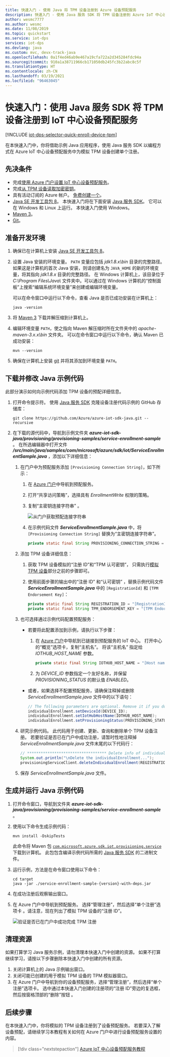 ```yaml
---
title: 快速入门 - 使用 Java 将 TPM 设备注册到 Azure 设备预配服务
description: 快速入门 - 使用 Java 服务 SDK 将 TPM 设备注册到 Azure IoT 中心设备预配服务 (DPS)。 本快速入门使用单独注册。
author: wesmc7777
ms.author: wesmc
ms.date: 11/08/2019
ms.topic: quickstart
ms.service: iot-dps
services: iot-dps
ms.devlang: java
ms.custom: mvc, devx-track-java
ms.openlocfilehash: 0a1f4ed46ab9e467a19cfa722a2d345284fdc94a
ms.sourcegitcommit: 910a1a38711966cb171050db245fc3b22abc8c5f
ms.translationtype: HT
ms.contentlocale: zh-CN
ms.lasthandoff: 03/19/2021
ms.locfileid: "96463045"
---
```

# <a name="quickstart-enroll-tpm-device-to-iot-hub-device-provisioning-service-using-java-service-sdk"></a>快速入门：使用 Java 服务 SDK 将 TPM 设备注册到 IoT 中心设备预配服务

[!INCLUDE [iot-dps-selector-quick-enroll-device-tpm](../../includes/iot-dps-selector-quick-enroll-device-tpm.md)]

在本快速入门中，你将借助示例 Java 应用程序，使用 Java 服务 SDK 以编程方式在 Azure IoT 中心设备预配服务中为模拟 TPM 设备创建单个注册。

## <a name="prerequisites"></a>先决条件

- 完成[使用 Azure 门户设置 IoT 中心设备预配服务](./quick-setup-auto-provision.md)。
- 完成[从 TPM 设备读取加密密钥](quick-create-simulated-device.md#simulatetpm)。
- 具有活动订阅的 Azure 帐户。 [免费创建一个](https://azure.microsoft.com/free/?ref=microsoft.com&utm_source=microsoft.com&utm_medium=docs&utm_campaign=visualstudio)。
- [Java SE 开发工具包 8](/azure/developer/java/fundamentals/java-jdk-long-term-support)。 本快速入门将在下面安装 [Java 服务 SDK](https://azure.github.io/azure-iot-sdk-java/master/service/)。 它可以在 Windows 和 Linux 上运行。 本快速入门使用 Windows。
- [Maven 3](https://maven.apache.org/download.cgi)。
- [Git](https://git-scm.com/download/)。

<a id="setupdevbox"></a>

## <a name="prepare-the-development-environment"></a>准备开发环境 

1. 确保已在计算机上安装 [Java SE 开发工具包 8](/azure/developer/java/fundamentals/java-jdk-long-term-support)。 

2. 设置 Java 安装的环境变量。 `PATH` 变量应包括 *jdk1.8.x\bin* 目录的完整路径。 如果这是计算机的首次 Java 安装，则请创建名为 `JAVA_HOME` 的新的环境变量，将其指向 *jdk1.8.x* 目录的完整路径。 在 Windows 计算机上，该目录位于 *C:\\Program Files\\Java\\* 文件夹中。可以通过在 Windows 计算机的“控制面板”上搜索“编辑系统环境变量”来创建或编辑环境变量。   

   可以在命令窗口中运行以下命令，查看 Java 是否已成功安装在计算机上：

    ```cmd\sh
    java -version
    ```

3. 将 [Maven 3](https://maven.apache.org/download.cgi) 下载并解压缩到计算机上。 

4. 编辑环境变量 `PATH`，使之指向 Maven 解压缩时所在文件夹中的 *apache-maven-3.x.x\\bin* 文件夹。 可以在命令窗口中运行以下命令，确认 Maven 已成功安装：

    ```cmd\sh
    mvn --version
    ```

5. 确保在计算机上安装 [git](https://git-scm.com/download/) 并将其添加到环境变量 `PATH`。 


<a id="javasample"></a>

## <a name="download-and-modify-the-java-sample-code"></a>下载并修改 Java 示例代码

此部分演示如何向示例代码添加 TPM 设备的预配详细信息。 

1. 打开命令提示符。 使用 [Java 服务 SDK](https://azure.github.io/azure-iot-sdk-java/master/service/) 克隆设备注册代码示例的 GitHub 存储库：
    
    ```cmd\sh
    git clone https://github.com/Azure/azure-iot-sdk-java.git --recursive
    ```

2. 在下载的源代码中，导航到示例文件夹 **_azure-iot-sdk-java/provisioning/provisioning-samples/service-enrollment-sample_** 。 在所选编辑器中打开文件 **_/src/main/java/samples/com/microsoft/azure/sdk/iot/ServiceEnrollmentSample.java_** ，添加以下详细信息：

   1. 在门户中为预配服务添加 `[Provisioning Connection String]`，如下所示：
       1. 在 [Azure 门户](https://portal.azure.com)中导航到预配服务。 
       2. 打开“共享访问策略”，选择具有 *EnrollmentWrite* 权限的策略。 
       3. 复制“主密钥连接字符串”  。 

           ![从门户获取预配连接字符串](./media/quick-enroll-device-tpm-java/provisioning-string.png)  

       4. 在示例代码文件 **_ServiceEnrollmentSample.java_** 中，将 `[Provisioning Connection String]` 替换为“主密钥连接字符串”。 
    
           ```Java
           private static final String PROVISIONING_CONNECTION_STRING = "[Provisioning Connection String]";
           ```

   2. 添加 TPM 设备详细信息：
       1. 获取 TPM 设备模拟的“注册 ID”和“TPM 认可密钥”，   只需执行[模拟 TPM 设备](quick-create-simulated-device.md#simulatetpm)部分之前的步骤即可。
       2. 使用前面步骤的输出中的“注册 ID”  和“认可密钥”  ，替换示例代码文件 **_ServiceEnrollmentSample.java_** 中的 `[RegistrationId]` 和 `[TPM Endorsement Key]`：
        
           ```Java
           private static final String REGISTRATION_ID = "[RegistrationId]";
           private static final String TPM_ENDORSEMENT_KEY = "[TPM Endorsement Key]";
           ```

   3. 也可选择通过示例代码配置预配服务：
      - 若要将此配置添加到示例，请执行以下步骤：
        1. 在 [Azure 门户](https://portal.azure.com)中导航到已链接到预配服务的 IoT 中心。 打开中心的“概览”选项卡，复制“主机名”。   将该“主机名”  指定给 *IOTHUB_HOST_NAME* 参数。
            ```Java
            private static final String IOTHUB_HOST_NAME = "[Host name].azure-devices.net";
            ```
        2. 为 *DEVICE_ID* 参数指定一个友好名称，并保留 *PROVISIONING_STATUS* 的默认值 *ENABLED*。 
    
      - 或者，如果选择不配置预配服务，请确保注释掉或删除 _ServiceEnrollmentSample.java_ 文件中的以下语句：
          ```Java
          // The following parameters are optional. Remove it if you don't need.
          individualEnrollment.setDeviceId(DEVICE_ID);
          individualEnrollment.setIotHubHostName(IOTHUB_HOST_NAME);
          individualEnrollment.setProvisioningStatus(PROVISIONING_STATUS);
          ```

   4. 研究示例代码。 此代码用于创建、更新、查询和删除单个 TPM 设备注册。 若要验证是否已在门户中成功注册，请暂时性地注释掉 _ServiceEnrollmentSample.java_ 文件末尾的以下代码行：
    
       ```Java
       // *********************************** Delete info of individualEnrollment ************************************
       System.out.println("\nDelete the individualEnrollment...");
       provisioningServiceClient.deleteIndividualEnrollment(REGISTRATION_ID);
       ```

   5. 保存 _ServiceEnrollmentSample.java_ 文件。

<a id="runjavasample"></a>

## <a name="build-and-run-the-java-sample-code"></a>生成并运行 Java 示例代码

1. 打开命令窗口，导航到文件夹 **_azure-iot-sdk-java/provisioning/provisioning-samples/service-enrollment-sample_** 。

2. 使用以下命令生成示例代码：

    ```cmd\sh
    mvn install -DskipTests
    ```

   此命令将 Maven 包 [`com.microsoft.azure.sdk.iot.provisioning.service`](https://www.mvnrepository.com/artifact/com.microsoft.azure.sdk.iot.provisioning/provisioning-service-client) 下载到计算机。 此包包含编译示例代码所需的 [Java 服务 SDK](https://azure.github.io/azure-iot-sdk-java/master/service/) 的二进制文件。 

3. 运行示例，方法是在命令窗口使用以下命令：

    ```cmd\sh
    cd target
    java -jar ./service-enrollment-sample-{version}-with-deps.jar
    ```

4. 在成功注册后观察输出窗口。 

5. 在 Azure 门户中导航到预配服务。 选择“管理注册”，然后选择“单个注册”选项卡   。请注意，现在列出了模拟 TPM 设备的“注册 ID”。  

    ![验证是否已在门户中成功完成 TPM 注册](./media/quick-enroll-device-tpm-java/verify-tpm-enrollment.png)  

## <a name="clean-up-resources"></a>清理资源
如果打算学习 Java 服务示例，请勿清理本快速入门中创建的资源。 如果不打算继续学习，请按以下步骤删除本快速入门中创建的所有资源。

1. 关闭计算机上的 Java 示例输出窗口。
1. 关闭可能已创建的用于模拟 TPM 设备的 TPM 模拟器窗口。
1. 在 Azure 门户中导航到你的设备预配服务，选择“管理注册”，然后选择“单个注册”选项卡。   选中通过本快速入门创建的注册项的“注册 ID”旁边的复选框，然后按窗格顶部的“删除”按钮   。

## <a name="next-steps"></a>后续步骤
在本快速入门中，你将模拟的 TPM 设备注册到了设备预配服务。 若要深入了解设备预配，请继续学习本教程有关如何在 Azure 门户中进行设备预配服务设置的内容。 

> [!div class="nextstepaction"]
> [Azure IoT 中心设备预配服务教程](./tutorial-set-up-cloud.md)